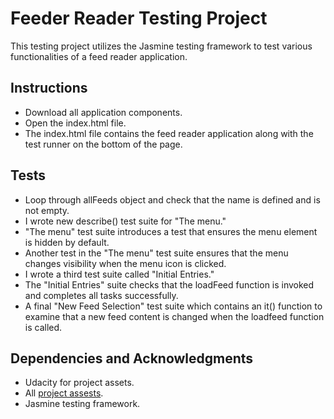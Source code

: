 # Feeder Reader Testing Project

This testing project utilizes the Jasmine testing framework to test various functionalities of a feed reader application. 

## Instructions

* Download all application components.
* Open the index.html file. 
* The index.html file contains the feed reader application along with the test runner on the bottom of the page.  

## Tests

* Loop through allFeeds object and check that the name is defined and is not empty.
* I wrote new describe() test suite for "The menu."
* "The menu" test suite introduces a test that ensures the menu element is hidden by default.
* Another test in the "The menu" test suite ensures that the menu changes visibility when the menu icon is clicked. 
* I wrote a third test suite called "Initial Entries."
* The "Initial Entries" suite checks that the loadFeed function is invoked and completes all tasks successfully.
* A final "New Feed Selection" test suite which contains an it() function to examine that a new feed content is changed when the loadfeed function is called.

## Dependencies and Acknowledgments

* Udacity for project assets.
* All [project assests](https://github.com/udacity/frontend-nanodegree-feedreader).
* Jasmine testing framework.